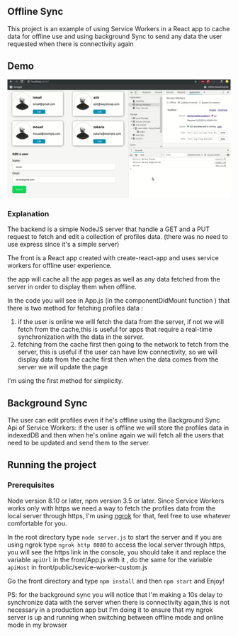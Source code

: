 
## Offline Sync

This project is an example of using Service Workers in a React app to cache data for offline use and
using background Sync to send any data the user requested when there is connectivity again 

## Demo
![](demo-offline-sync-ismail.gif)
### Explanation

The backend is a simple NodeJS server that handle a GET and a PUT request to fetch and 
edit a collection of profiles data. (there was no need to use express since it's a simple server)

The front is a React app created with create-react-app and uses service workers for offline user experience.

the app will cache all the app pages as well as any data fetched from the server in order to display them when offline.

In the code you will see in App.js (in the componentDidMount function ) that there is two method for fetching profiles data :
1. if the user is online we will fetch the data from the server, if not we will fetch from the      cache,this is useful for apps that require a real-time synchronization with the data in the      server.
2. fetching from the cache first then going to the network to fetch from the server,
this is useful if the user can have low connectivity, so we will display data from the cache first then when the data comes from the server we will update the page

I'm using the first method for simplicity.

## Background Sync

The user can edit profiles even if he's offline using the Background Sync Api of Service Workers:
if the user is offline we will store the profiles data in indexedDB and then when he's online again
we will fetch all the users that need to be updated and send them to the server.

## Running the project

### Prerequisites 
Node version 8.10 or later, npm version 3.5 or later. 
Since Service Workers works only with https we need a way to fetch the profiles data from the local server through https, I'm using [ngrok](https://ngrok.com/) for that, feel free to use whatever comfortable for you.

In the root directory type `node server.js` to start the server and if you are using ngrok type 
`ngrok http 8080` to access the local server through https, you will see the https link in the console, you should take it and replace the variable `apiUrl` in the front/App.js with it , do the same for the variable `apiHost` in front/public/sevice-worker-custom.js

Go the front directory and type `npm install` and then `npm start` and Enjoy!

PS: for the background sync you will notice that I'm making a 10s delay to synchronize data with the server when there is connectivity again,this is not necessary in a production app but I'm doing it to ensure that my ngrok server is up and running when switching between offline mode and online mode in my browser

